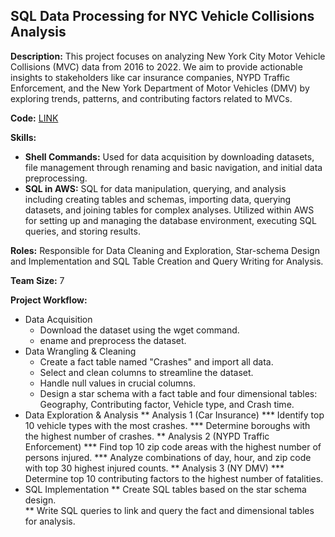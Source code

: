 ## SQL Data Processing for NYC Vehicle Collisions Analysis
**Description:**
This project focuses on analyzing New York City Motor Vehicle Collisions (MVC) data from 2016 to 2022. We aim to provide actionable insights to stakeholders like car insurance companies, NYPD Traffic Enforcement, and the New York Department of Motor Vehicles (DMV) by exploring trends, patterns, and contributing factors related to MVCs.

**Code:** [LINK](https://github.com/ezhongguo/NYC-Motor-Vehicle-Collisions/blob/main/NYC%20Motor%20Vehicle%20Collisions.ipynb)

**Skills:**
* **Shell Commands:** Used for data acquisition by downloading datasets, file management through renaming and basic navigation, and initial data preprocessing.
* **SQL in AWS:** SQL for data manipulation, querying, and analysis including creating tables and schemas, importing data, querying datasets, and joining tables for complex analyses. Utilized within AWS for setting up and managing the database environment, executing SQL queries, and storing results.


**Roles:**
Responsible for Data Cleaning and Exploration, Star-schema Design and Implementation and SQL Table Creation and Query Writing for Analysis.

**Team Size:** 7

**Project Workflow:**
* Data Acquisition
  * Download the dataset using the wget command.
  * ename and preprocess the dataset.
* Data Wrangling & Cleaning 
  * Create a fact table named "Crashes" and import all data.
  * Select and clean columns to streamline the dataset.
  * Handle null values in crucial columns.
  * Design a star schema with a fact table and four dimensional tables: Geography, Contributing factor, Vehicle type, and Crash time.
* Data Exploration & Analysis
  ** Analysis 1 (Car Insurance)
    *** Identify top 10 vehicle types with the most crashes.
    *** Determine boroughs with the highest number of crashes.
  ** Analysis 2 (NYPD Traffic Enforcement)
    *** Find top 10 zip code areas with the highest number of persons injured.
    *** Analyze combinations of day, hour, and zip code with top 30 highest injured counts.
  ** Analysis 3 (NY DMV)
    *** Determine top 10 contributing factors to the highest number of fatalities.
* SQL Implementation
  ** Create SQL tables based on the star schema design.  
  ** Write SQL queries to link and query the fact and dimensional tables for analysis.
